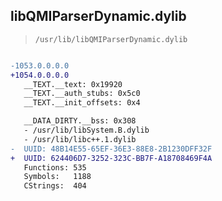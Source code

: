 ## libQMIParserDynamic.dylib

> `/usr/lib/libQMIParserDynamic.dylib`

```diff

-1053.0.0.0.0
+1054.0.0.0.0
   __TEXT.__text: 0x19920
   __TEXT.__auth_stubs: 0x5c0
   __TEXT.__init_offsets: 0x4

   __DATA_DIRTY.__bss: 0x308
   - /usr/lib/libSystem.B.dylib
   - /usr/lib/libc++.1.dylib
-  UUID: 48B14E55-65EF-36E3-88E8-2B1230DFF32F
+  UUID: 624406D7-3252-323C-BB7F-A18708469F4A
   Functions: 535
   Symbols:   1188
   CStrings:  404

```
